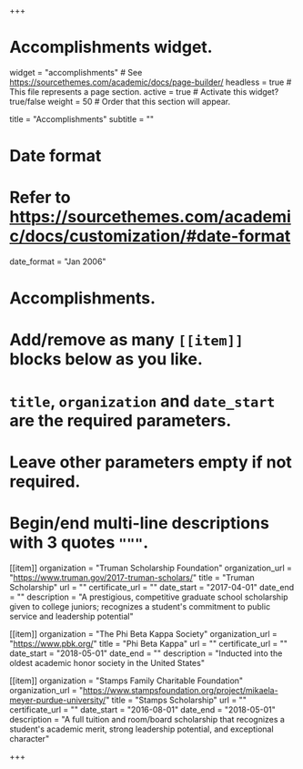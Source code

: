 +++
# Accomplishments widget.
widget = "accomplishments"  # See https://sourcethemes.com/academic/docs/page-builder/
headless = true  # This file represents a page section.
active = true  # Activate this widget? true/false
weight = 50  # Order that this section will appear.

title = "Accomplish&shy;ments"
subtitle = ""

# Date format
#   Refer to https://sourcethemes.com/academic/docs/customization/#date-format
date_format = "Jan 2006"

# Accomplishments.
#   Add/remove as many `[[item]]` blocks below as you like.
#   `title`, `organization` and `date_start` are the required parameters.
#   Leave other parameters empty if not required.
#   Begin/end multi-line descriptions with 3 quotes `"""`.

[[item]]
  organization = "Truman Scholarship Foundation"
  organization_url = "https://www.truman.gov/2017-truman-scholars/"
  title = "Truman Scholarship"
  url = ""
  certificate_url = ""
  date_start = "2017-04-01"
  date_end = ""
  description = "A prestigious, competitive graduate school scholarship given to college juniors; recognizes a student's commitment to public service and leadership potential"
  
  [[item]]
  organization = "The Phi Beta Kappa Society"
  organization_url = "https://www.pbk.org/"
  title = "Phi Beta Kappa"
  url = ""
  certificate_url = ""
  date_start = "2018-05-01"
  date_end = ""
  description = "Inducted into the oldest academic honor society in the United States"

[[item]]
  organization = "Stamps Family Charitable Foundation"
  organization_url = "https://www.stampsfoundation.org/project/mikaela-meyer-purdue-university/"
  title = "Stamps Scholarship"
  url = ""
  certificate_url = ""
  date_start = "2016-08-01"
  date_end = "2018-05-01"
  description = "A full tuition and room/board scholarship that recognizes a student's academic merit, strong leadership potential, and exceptional character"

+++
